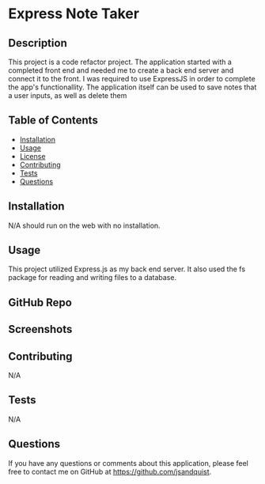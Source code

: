 # Express Note Taker

  

  ## Description
  This project is a code refactor project. The application started with a completed front end and needed me to create a back end server and connect it to the front. I was required to use ExpressJS in order to complete the app's functionallity. The application itself can be used to save notes that a user inputs, as well as delete them

  ## Table of Contents
  - [Installation](#installation)
  - [Usage](#usage)
  - [License](#license)
  - [Contributing](#contributing)
  - [Tests](#tests)
  - [Questions](#questions)

  ## Installation
  N/A should run on the web with no installation.

  ## Usage
  This project utilized Express.js as my back end server. It also used the fs package for reading and writing files to a database. 

  ## GitHub Repo

  ## Screenshots

  ## Contributing
  N/A

  ## Tests
  N/A

  ## Questions
  If you have any questions or comments about this application, please feel free to contact me on GitHub at https://github.com/jsandquist.
